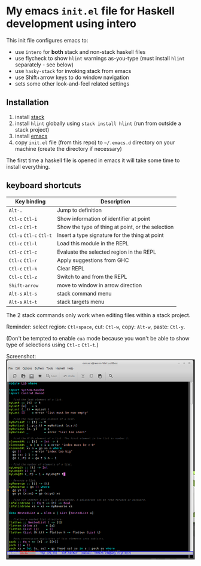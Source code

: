 # My emacs `init.el` file for Haskell development using intero
This init file configures emacs to:

* use `intero` for **both** stack and non-stack haskell files
* use flycheck to show `hlint` warnings as-you-type (must install `hlint` separately - see below)
* use `hasky-stack` for invoking stack from emacs
* use Shift+arrow keys to do window navigation 
* sets some other look-and-feel related settings

## Installation
1. install [stack](https://docs.haskellstack.org/en/stable/install_and_upgrade/)
1. install `hlint` globally using `stack install hlint` (run from outside a stack project)
1. install [emacs](https://www.gnu.org/software/emacs/)
1. copy `init.el` file (from this repo) to `~/.emacs.d` directory on your machine (create the directory if necessary)

The first time a haskell file is opened in emacs it will take some time to install everything.

## keyboard shortcuts

| Key binding            | Description                                      |
| --------               | --------                                         |
| `Alt-.`	             | Jump to definition                               |
| `Ctl-c` `Ctl-i`        | Show information of identifier at point          |
| `Ctl-c` `Ctl-t`        | Show the type of thing at point, or the selection|
| `Ctl-u` `Ctl-c` `Ctl-t`| Insert a type signature for the thing at point   |
| `Ctl-c` `Ctl-l`        | Load this module in the REPL                     |
| `Ctl-c` `Ctl-c`        | Evaluate the selected region in the REPL         |
| `Ctl-c` `Ctl-r`        | Apply suggestions from GHC                       |
| `Ctl-c` `Ctl-k`	     | Clear REPL                                       |
| `Ctl-c` `Ctl-z`        | Switch to and from the REPL                      |
| `Shift-arrow`          | move to window in arrow direction                |
| `Alt-s` `Alt-s`        | stack command menu                               |
| `Alt-s` `Alt-t`        | stack targets menu                               |

The 2 stack commands only work when editing files within a stack project.

Reminder: select region: `Ctl+space`, cut: `Ctl-w`, copy: `Alt-w`, paste: `Ctl-y`.

(Don't be tempted to enable `cua` mode because you won't be able to show type of selections using `Ctl-c` `Ctl-t`.)

Screenshot:
![screenshot PNG](screenshot.PNG)

